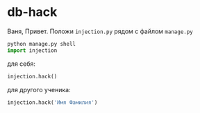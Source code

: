 # db-hack
 
Ваня, Привет. Положи `injection.py` рядом с файлом `manage.py`

```python
python manage.py shell
import injection
```
для себя:
```python
injection.hack()
```
для другого ученика:
```python
injection.hack('Имя Фамилия')
```